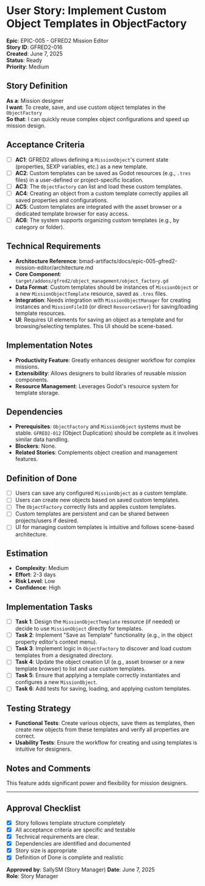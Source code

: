 # User Story: Implement Custom Object Templates in ObjectFactory

**Epic**: EPIC-005 - GFRED2 Mission Editor  
**Story ID**: GFRED2-016  
**Created**: June 7, 2025  
**Status**: Ready  
**Priority**: Medium

## Story Definition
**As a**: Mission designer  
**I want**: To create, save, and use custom object templates in the `ObjectFactory`  
**So that**: I can quickly reuse complex object configurations and speed up mission design.

## Acceptance Criteria
- [ ] **AC1**: GFRED2 allows defining a `MissionObject`'s current state (properties, SEXP variables, etc.) as a new template.
- [ ] **AC2**: Custom templates can be saved as Godot resources (e.g., `.tres` files) in a user-defined or project-specific location.
- [ ] **AC3**: The `ObjectFactory` can list and load these custom templates.
- [ ] **AC4**: Creating an object from a custom template correctly applies all saved properties and configurations.
- [ ] **AC5**: Custom templates are integrated with the asset browser or a dedicated template browser for easy access.
- [ ] **AC6**: The system supports organizing custom templates (e.g., by category or folder).

## Technical Requirements
- **Architecture Reference**: bmad-artifacts/docs/epic-005-gfred2-mission-editor/architecture.md
- **Core Component**: `target/addons/gfred2/object_management/object_factory.gd`
- **Data Format**: Custom templates should be instances of `MissionObject` or a new `MissionObjectTemplate` resource, saved as `.tres` files.
- **Integration**: Needs integration with `MissionObjectManager` for creating instances and `MissionFileIO` (or direct `ResourceSaver`) for saving/loading template resources.
- **UI**: Requires UI elements for saving an object as a template and for browsing/selecting templates. This UI should be scene-based.

## Implementation Notes
- **Productivity Feature**: Greatly enhances designer workflow for complex missions.
- **Extensibility**: Allows designers to build libraries of reusable mission components.
- **Resource Management**: Leverages Godot's resource system for template storage.

## Dependencies
- **Prerequisites**: `ObjectFactory` and `MissionObject` systems must be stable. `GFRED2-012` (Object Duplication) should be complete as it involves similar data handling.
- **Blockers**: None.
- **Related Stories**: Complements object creation and management features.

## Definition of Done
- [ ] Users can save any configured `MissionObject` as a custom template.
- [ ] Users can create new objects based on saved custom templates.
- [ ] The `ObjectFactory` correctly lists and applies custom templates.
- [ ] Custom templates are persistent and can be shared between projects/users if desired.
- [ ] UI for managing custom templates is intuitive and follows scene-based architecture.

## Estimation
- **Complexity**: Medium
- **Effort**: 2-3 days
- **Risk Level**: Low
- **Confidence**: High

## Implementation Tasks
- [ ] **Task 1**: Design the `MissionObjectTemplate` resource (if needed) or decide to use `MissionObject` directly for templates.
- [ ] **Task 2**: Implement "Save as Template" functionality (e.g., in the object property editor's context menu).
- [ ] **Task 3**: Implement logic in `ObjectFactory` to discover and load custom templates from a designated directory.
- [ ] **Task 4**: Update the object creation UI (e.g., asset browser or a new template browser) to list and use custom templates.
- [ ] **Task 5**: Ensure that applying a template correctly instantiates and configures a new `MissionObject`.
- [ ] **Task 6**: Add tests for saving, loading, and applying custom templates.

## Testing Strategy
- **Functional Tests**: Create various objects, save them as templates, then create new objects from these templates and verify all properties are correct.
- **Usability Tests**: Ensure the workflow for creating and using templates is intuitive for designers.

## Notes and Comments
This feature adds significant power and flexibility for mission designers.

---

## Approval Checklist
- [x] Story follows template structure completely
- [x] All acceptance criteria are specific and testable
- [x] Technical requirements are clear.
- [x] Dependencies are identified and documented
- [x] Story size is appropriate
- [x] Definition of Done is complete and realistic

**Approved by**: SallySM (Story Manager) **Date**: June 7, 2025  
**Role**: Story Manager
